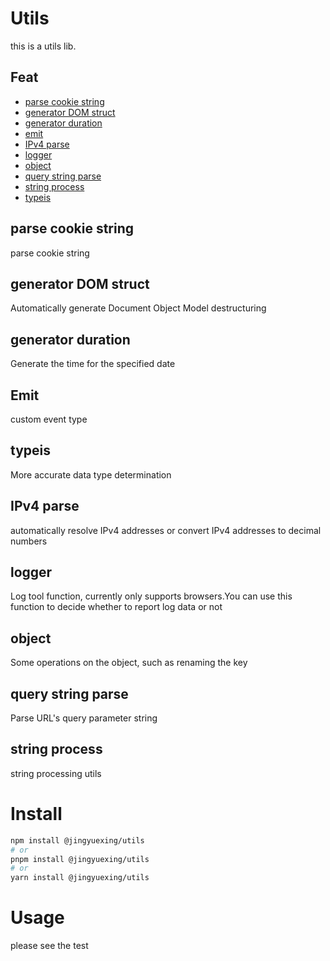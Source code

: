 # Utils
this is a utils lib.

## Feat

- [parse cookie string](./src/cookie)
- [generator DOM struct](./src/DOM)
- [generator duration](./src/duration)
- [emit](./src/emit)
- [IPv4 parse](./src/IPv4)
- [logger](./src/logger)
- [object](./src/object)
- [query string parse](./src/query)
- [string process](./src/string)
- [typeis ](./src/typeis)


## parse cookie string
parse cookie string

## generator DOM struct
Automatically generate Document Object Model destructuring

## generator duration
Generate the time for the specified date

## Emit
custom event type

## typeis
More accurate data type determination

## IPv4 parse
automatically resolve IPv4 addresses or convert IPv4 addresses to decimal numbers

## logger

Log tool function, currently only supports browsers.You can use this function to decide whether to report log data or not

## object

Some operations on the object, such as renaming the key

## query string parse
Parse URL's query parameter string

## string process
string processing utils


# Install

```bash
npm install @jingyuexing/utils
# or
pnpm install @jingyuexing/utils
# or
yarn install @jingyuexing/utils
```

# Usage

please see the test
